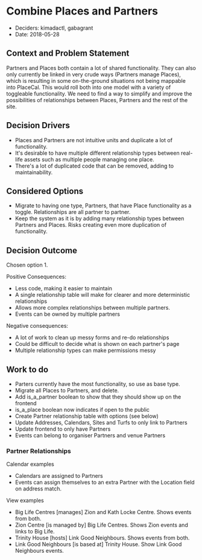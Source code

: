 # Combine Places and Partners

* Deciders: kimadactl, gabagrant
* Date: 2018-05-28

## Context and Problem Statement

Partners and Places both contain a lot of shared functionality. They can also only currently be linked in very crude ways (Partners manage Places), which is resulting in some on-the-ground situations not being mappable into PlaceCal. This would roll both into one model with a variety of toggleable functionality. We need to find a way to simplify and improve the possibilities of relationships between Places, Partners and the rest of the site.

## Decision Drivers

* Places and Partners are not intuitive units and duplicate a lot of functionality.
* It's desirable to have multiple different relationship types between real-life assets such as multiple people managing one place.
* There's a lot of duplicated code that can be removed, adding to maintainability.

## Considered Options

* Migrate to having one type, Partners, that have Place functionality as a toggle. Relationships are all partner to partner.
* Keep the system as it is by adding many relationship types between Partners and Places. Risks creating even more duplication of functionality.

## Decision Outcome

Chosen option 1.

Positive Consequences:
 * Less code, making it easier to maintain
 * A single relationship table will make for clearer and more deterministic relationships
 * Allows more complex relationships between multiple partners.
 * Events can be owned by multiple partners

Negative consequences:
 * A lot of work to clean up messy forms and re-do relationships
 * Could be difficult to decide what is shown on each partner's page
 * Multiple relationship types can make permissions messy

## Work to do

 * Parters currently have the most functionality, so use as base type.
 * Migrate all Places to Partners, and delete.
 * Add is_a_partner boolean to show that they should show up on the frontend
 * is_a_place boolean now indicates if open to the public
 * Create Partner relationship table with options (see below)
 * Update Addresses, Calendars, Sites and Turfs to only link to Partners
 * Update frontend to only have Partners
 * Events can belong to organiser Partners and venue Partners

### Partner Relationships

Calendar examples

 * Calendars are assigned to Partners
 * Events can assign themselves to an extra Partner with the Location field on address match.

View examples

  * Big Life Centres [manages] Zion and Kath Locke Centre. Shows events from both.
  * Zion Centre [is managed by] Big Life Centres. Shows Zion events and links to Big Life.
  * Trinity House [hosts] Link Good Neighbours. Shows events from both.
  * Link Good Neighbours [is based at] Trinity House. Show Link Good Neighbours events.
